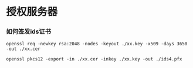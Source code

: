 # 授权服务器

### 如何签发ids证书

``` shell
openssl req -newkey rsa:2048 -nodes -keyout ./xx.key -x509 -days 3650 -out ./xx.cer
```

``` shell
openssl pkcs12 -export -in ./xx.cer -inkey ./xx.key -out ./ids4.pfx
```